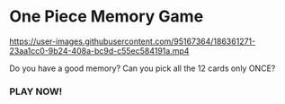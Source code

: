 # One Piece Memory Game


https://user-images.githubusercontent.com/95167364/186361271-23aa1cc0-9b24-408a-bc9d-c55ec584191a.mp4


Do you have a good memory? Can you pick all the 12 cards only ONCE?

### PLAY NOW!
